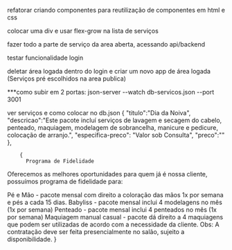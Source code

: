 
refatorar criando componentes para reutilização de componentes em html e css

colocar uma div e usar flex-grow na lista de serviços

fazer todo a parte de serviço da area aberta, acessando api/backend

testar funcionalidade login

deletar área logada dentro do login e criar um novo app de área logada (Serviços pré escolhidos na area publica)

***como subir em 2 portas: json-server --watch db-servicos.json --port 3001

ver serviços e como colocar no db.json
        {
          "titulo":"Dia da Noiva",
          "descricao":"Este pacote incluí serviços de lavagem e secagem do cabelo, penteado, maquiagem, modelagem de sobrancelha, manicure e pedicure, colocação de arranjo.",
          "especifica-preco": "Valor sob Consulta",
          "preco":""
        },

        {
          Programa de Fidelidade
Oferecemos as melhores oportunidades para quem já é nossa cliente, possuímos programa de fidelidade para:

Pé e Mão - pacote mensal com direito a coloração das mãos 1x por semana e pés a cada 15 dias.
Babyliss - pacote mensal inclui 4 modelagens no mês (1x por semana)
Penteado - pacote mensal inclui 4 penteados no mês (1x por semana)
Maquiagem manual casual - pacote dá direito a 4 maquiagens que podem ser utilizadas de acordo com a necessidade da cliente.
Obs: A contratação deve ser feita presencialmente no salão, sujeito a disponibilidade.
        }


